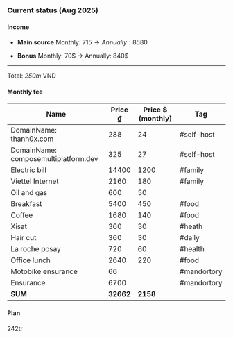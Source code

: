 ### Current status (Aug 2025)
#### Income
+ **Main source** Monthly: 715$ →Annually: 8580$
- **Bonus** Monthly: 70$ -> Annually: 840$
---
Total: *250m* VND
#### Monthly fee
| Name                                 | Price ₫   | Price $ (monthly) | Tag         |
| ------------------------------------ | --------- | ----------------- | ----------- |
| DomainName: thanh0x.com              | 288       | 24                | #self-host  |
| DomainName: composemultiplatform.dev | 325       | 27                | #self-host  |
| Electric bill                        | 14400     | 1200              | #family     |
| Viettel Internet                     | 2160      | 180               | #family     |
| Oil and gas                          | 600       | 50                |             |
| Breakfast                            | 5400      | 450               | #food       |
| Coffee                               | 1680      | 140               | #food       |
| Xisat                                | 360       | 30                | #heath      |
| Hair cut                             | 360       | 30                | #daily      |
| La roche posay                       | 720       | 60                | #health     |
| Office lunch                         | 2640      | 220               | #food       |
| Motobike ensurance                   | 66        |                   | #mandortory |
| Ensurance                            | 6700      |                   | #mandortory |
| **SUM**                              | **32662** | **2158**          |             |

#### Plan

242tr